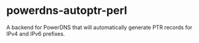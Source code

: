 # powerdns-autoptr-perl
A backend for PowerDNS that will automatically generate PTR records for IPv4 and IPv6 prefixes.
